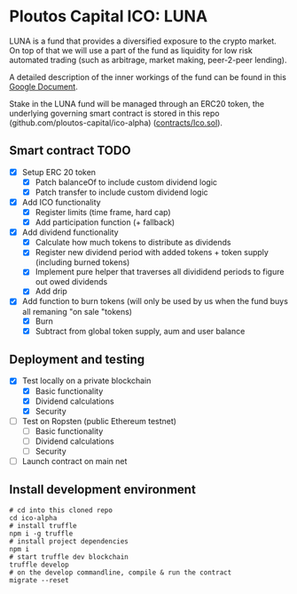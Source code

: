 # Ploutos Capital ICO: LUNA

LUNA is a fund that provides a diversified exposure to the crypto market. On top of that we will use a part of the fund as liquidity for low risk automated trading (such as arbitrage, market making, peer-2-peer lending).

A detailed description of the inner workings of the fund can be found in this [Google Document](https://docs.google.com/document/d/1jeSXiOAseB7f980nNuey3_1b7SlJq0UknJzW--qYJWA/edit?usp=sharing).

Stake in the LUNA fund will be managed through an ERC20 token, the underlying governing smart contract is stored in this repo (github.com/ploutos-capital/ico-alpha) ([contracts/Ico.sol](https://github.com/ploutos-capital/ico-alpha/blob/master/contracts/Ico.sol)).

## Smart contract TODO

- [x] Setup ERC 20 token
  - [x] Patch balanceOf to include custom dividend logic
  - [x] Patch transfer to include custom dividend logic
- [x] Add ICO functionality
  - [x] Register limits (time frame, hard cap)
  - [x] Add participation function (+ fallback)
- [x] Add dividend functionality
  - [x] Calculate how much tokens to distribute as dividends
  - [x] Register new dividend period with added tokens + token supply (including burned tokens)
  - [x] Implement pure helper that traverses all divididend periods to figure out owed dividends
  - [x] Add drip
- [x] Add function to burn tokens (will only be used by us when the fund buys all remaning "on sale "tokens)
  - [x] Burn
  - [x] Subtract from global token supply, aum and user balance

## Deployment and testing

- [x] Test locally on a private blockchain
  - [x] Basic functionality
  - [x] Dividend calculations
  - [x] Security
- [ ] Test on Ropsten (public Ethereum testnet)
  - [ ] Basic functionality
  - [ ] Dividend calculations
  - [ ] Security
- [ ] Launch contract on main net

## Install development environment

    # cd into this cloned repo
    cd ico-alpha
    # install truffle
    npm i -g truffle
    # install project dependencies
    npm i
    # start truffle dev blockchain
    truffle develop
    # on the develop commandline, compile & run the contract
    migrate --reset
